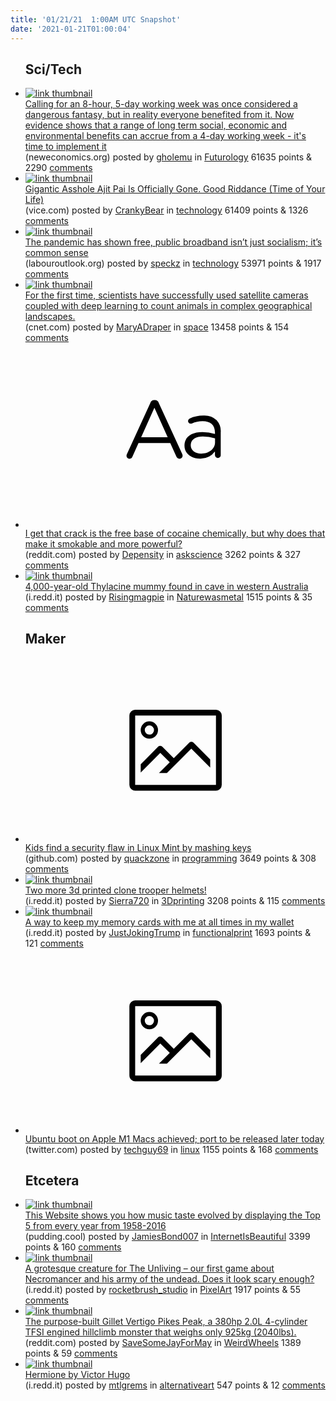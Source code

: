 ```yaml
---
title: '01/21/21  1:00AM UTC Snapshot'
date: '2021-01-21T01:00:04'
---
```

<ul>
<h2>Sci/Tech</h2>

<li><a href='https://neweconomics.org/2020/11/the-case-for-a-four-day-week'><img src='https://b.thumbs.redditmedia.com/7oJiEErksWwiXlvLsRvK9-DGYiFbjNPLJEvqImXeoOM.jpg' alt='link thumbnail'></a><div><div class='linkTitle'><a href='https://neweconomics.org/2020/11/the-case-for-a-four-day-week'>Calling for an 8-hour, 5-day working week was once considered a dangerous fantasy, but in reality everyone benefited from it. Now evidence shows that a range of long term social, economic and environmental benefits can accrue from a 4-day working week - it's time to implement it</a></div>(neweconomics.org) posted by <a href='https://www.reddit.com/user/gholemu'>gholemu</a> in <a href='https://www.reddit.com/r/Futurology'>Futurology</a> 61635 points & 2290 <a href='https://www.reddit.com/r/Futurology/comments/l16p49/calling_for_an_8hour_5day_working_week_was_once/'>comments</a></div></li>

<li><a href='https://www.vice.com/en/article/bvxpja/gigantic-asshole-ajit-pai-is-officially-gone-good-riddance-time-of-your-life'><img src='https://b.thumbs.redditmedia.com/gWRk4Sl9FIPC17b-AJTNlWJsKGQiV_ns8HQIOhLeesQ.jpg' alt='link thumbnail'></a><div><div class='linkTitle'><a href='https://www.vice.com/en/article/bvxpja/gigantic-asshole-ajit-pai-is-officially-gone-good-riddance-time-of-your-life'>Gigantic Asshole Ajit Pai Is Officially Gone. Good Riddance (Time of Your Life)</a></div>(vice.com) posted by <a href='https://www.reddit.com/user/CrankyBear'>CrankyBear</a> in <a href='https://www.reddit.com/r/technology'>technology</a> 61409 points & 1326 <a href='https://www.reddit.com/r/technology/comments/l1cn1e/gigantic_asshole_ajit_pai_is_officially_gone_good/'>comments</a></div></li>

<li><a href='https://labouroutlook.org/2021/01/19/the-pandemic-has-shown-that-free-public-broadband-isnt-just-socialism-its-common-sense/'><img src='https://b.thumbs.redditmedia.com/aoYn2L7IoPp9lyFD0SgIt0-AXCxgVeGHA0i82y1VuJg.jpg' alt='link thumbnail'></a><div><div class='linkTitle'><a href='https://labouroutlook.org/2021/01/19/the-pandemic-has-shown-that-free-public-broadband-isnt-just-socialism-its-common-sense/'>The pandemic has shown free, public broadband isn’t just socialism; it’s common sense</a></div>(labouroutlook.org) posted by <a href='https://www.reddit.com/user/speckz'>speckz</a> in <a href='https://www.reddit.com/r/technology'>technology</a> 53971 points & 1917 <a href='https://www.reddit.com/r/technology/comments/l190nr/the_pandemic_has_shown_free_public_broadband_isnt/'>comments</a></div></li>

<li><a href='https://www.cnet.com/news/scientists-count-elephants-from-space-with-satellites-and-computer-smarts/'><img src='https://b.thumbs.redditmedia.com/Yw0WgQTh30BiON5EO2bEN8jaJ1D0F7DPmFFBBd3v2vI.jpg' alt='link thumbnail'></a><div><div class='linkTitle'><a href='https://www.cnet.com/news/scientists-count-elephants-from-space-with-satellites-and-computer-smarts/'>For the first time, scientists have successfully used satellite cameras coupled with deep learning to count animals in complex geographical landscapes.</a></div>(cnet.com) posted by <a href='https://www.reddit.com/user/MaryADraper'>MaryADraper</a> in <a href='https://www.reddit.com/r/space'>space</a> 13458 points & 154 <a href='https://www.reddit.com/r/space/comments/l172wv/for_the_first_time_scientists_have_successfully/'>comments</a></div></li>

<li><a href='https://www.reddit.com/r/askscience/comments/l1b458/i_get_that_crack_is_the_free_base_of_cocaine/'><svg version='1.1' viewBox='-34 -12 104 64' preserveAspectRatio='xMidYMid slice' xmlns='http://www.w3.org/2000/svg' xmlns:xlink='http://www.w3.org/1999/xlink'>
    <title>text link thumbnail</title>
    <path d='M12.19,8.84a1.45,1.45,0,0,0-1.4-1h-.12a1.46,1.46,0,0,0-1.42,1L1.14,26.56a1.29,1.29,0,0,0-.14.59,1,1,0,0,0,1,1,1.12,1.12,0,0,0,1.08-.77l2.08-4.65h11l2.08,4.59a1.24,1.24,0,0,0,1.12.83,1.08,1.08,0,0,0,1.08-1.08,1.64,1.64,0,0,0-.14-.57ZM6.08,20.71l4.59-10.22,4.6,10.22Z'>
    </path>
    <path d='M32.24,14.78A6.35,6.35,0,0,0,27.6,13.2a11.36,11.36,0,0,0-4.7,1,1,1,0,0,0-.58.89,1,1,0,0,0,.94.92,1.23,1.23,0,0,0,.39-.08,8.87,8.87,0,0,1,3.72-.81c2.7,0,4.28,1.33,4.28,3.92v.5a15.29,15.29,0,0,0-4.42-.61c-3.64,0-6.14,1.61-6.14,4.64v.05c0,2.95,2.7,4.48,5.37,4.48a6.29,6.29,0,0,0,5.19-2.48V26.9a1,1,0,0,0,1,1,1,1,0,0,0,1-1.06V19A5.71,5.71,0,0,0,32.24,14.78Zm-.56,7.7c0,2.28-2.17,3.89-4.81,3.89-1.94,0-3.61-1.06-3.61-2.86v-.06c0-1.8,1.5-3,4.2-3a15.2,15.2,0,0,1,4.22.61Z'>
    </path>
    </svg></a><div><div class='linkTitle'><a href='https://www.reddit.com/r/askscience/comments/l1b458/i_get_that_crack_is_the_free_base_of_cocaine/'>I get that crack is the free base of cocaine chemically, but why does that make it smokable and more powerful?</a></div>(reddit.com) posted by <a href='https://www.reddit.com/user/Depensity'>Depensity</a> in <a href='https://www.reddit.com/r/askscience'>askscience</a> 3262 points & 327 <a href='https://www.reddit.com/r/askscience/comments/l1b458/i_get_that_crack_is_the_free_base_of_cocaine/'>comments</a></div></li>

<li><a href='https://i.redd.it/pl4echg48kc61.png'><img src='https://a.thumbs.redditmedia.com/1JZg_CNmnWzhCTBSdzONpcWaLK4P-LZTAOFnqj9Kzd4.jpg' alt='link thumbnail'></a><div><div class='linkTitle'><a href='https://i.redd.it/pl4echg48kc61.png'>4,000-year-old Thylacine mummy found in cave in western Australia</a></div>(i.redd.it) posted by <a href='https://www.reddit.com/user/Risingmagpie'>Risingmagpie</a> in <a href='https://www.reddit.com/r/Naturewasmetal'>Naturewasmetal</a> 1515 points & 35 <a href='https://www.reddit.com/r/Naturewasmetal/comments/l1jq66/4000yearold_thylacine_mummy_found_in_cave_in/'>comments</a></div></li>

<h2>Maker</h2>

<li><a href='https://github.com/linuxmint/cinnamon-screensaver/issues/354'><svg version='1.1' viewBox='-34 -14 104 64' preserveAspectRatio='xMidYMid meet' xmlns='http://www.w3.org/2000/svg' xmlns:xlink='http://www.w3.org/1999/xlink'>
    <title>link thumbnail</title>
    <path d='M32,4H4A2,2,0,0,0,2,6V30a2,2,0,0,0,2,2H32a2,2,0,0,0,2-2V6A2,2,0,0,0,32,4ZM4,30V6H32V30Z'></path>
    <path d='M8.92,14a3,3,0,1,0-3-3A3,3,0,0,0,8.92,14Zm0-4.6A1.6,1.6,0,1,1,7.33,11,1.6,1.6,0,0,1,8.92,9.41Z'></path>
    <path d='M22.78,15.37l-5.4,5.4-4-4a1,1,0,0,0-1.41,0L5.92,22.9v2.83l6.79-6.79L16,22.18l-3.75,3.75H15l8.45-8.45L30,24V21.18l-5.81-5.81A1,1,0,0,0,22.78,15.37Z'></path>
    </svg></a><div><div class='linkTitle'><a href='https://github.com/linuxmint/cinnamon-screensaver/issues/354'>Kids find a security flaw in Linux Mint by mashing keys</a></div>(github.com) posted by <a href='https://www.reddit.com/user/quackzone'>quackzone</a> in <a href='https://www.reddit.com/r/programming'>programming</a> 3649 points & 308 <a href='https://www.reddit.com/r/programming/comments/l1adsc/kids_find_a_security_flaw_in_linux_mint_by/'>comments</a></div></li>

<li><a href='https://i.redd.it/iu5ixcmdahc61.jpg'><img src='https://b.thumbs.redditmedia.com/Atyl0IvSkwyTv5dK13XJPzItRWPGckmQ_FShjba0RdU.jpg' alt='link thumbnail'></a><div><div class='linkTitle'><a href='https://i.redd.it/iu5ixcmdahc61.jpg'>Two more 3d printed clone trooper helmets!</a></div>(i.redd.it) posted by <a href='https://www.reddit.com/user/Sierra720'>Sierra720</a> in <a href='https://www.reddit.com/r/3Dprinting'>3Dprinting</a> 3208 points & 115 <a href='https://www.reddit.com/r/3Dprinting/comments/l17yba/two_more_3d_printed_clone_trooper_helmets/'>comments</a></div></li>

<li><a href='https://i.redd.it/8xtxzdvkr4c41.jpg'><img src='https://b.thumbs.redditmedia.com/iZI-tf8Tm563t4Iqn8_FyiAIR4v7Z7kmJJZCPzUHdyk.jpg' alt='link thumbnail'></a><div><div class='linkTitle'><a href='https://i.redd.it/8xtxzdvkr4c41.jpg'>A way to keep my memory cards with me at all times in my wallet</a></div>(i.redd.it) posted by <a href='https://www.reddit.com/user/JustJokingTrump'>JustJokingTrump</a> in <a href='https://www.reddit.com/r/functionalprint'>functionalprint</a> 1693 points & 121 <a href='https://www.reddit.com/r/functionalprint/comments/l17dr8/a_way_to_keep_my_memory_cards_with_me_at_all/'>comments</a></div></li>

<li><a href='https://twitter.com/cmwdotme/status/1351838924621099008?s=21'><svg version='1.1' viewBox='-34 -14 104 64' preserveAspectRatio='xMidYMid meet' xmlns='http://www.w3.org/2000/svg' xmlns:xlink='http://www.w3.org/1999/xlink'>
    <title>link thumbnail</title>
    <path d='M32,4H4A2,2,0,0,0,2,6V30a2,2,0,0,0,2,2H32a2,2,0,0,0,2-2V6A2,2,0,0,0,32,4ZM4,30V6H32V30Z'></path>
    <path d='M8.92,14a3,3,0,1,0-3-3A3,3,0,0,0,8.92,14Zm0-4.6A1.6,1.6,0,1,1,7.33,11,1.6,1.6,0,0,1,8.92,9.41Z'></path>
    <path d='M22.78,15.37l-5.4,5.4-4-4a1,1,0,0,0-1.41,0L5.92,22.9v2.83l6.79-6.79L16,22.18l-3.75,3.75H15l8.45-8.45L30,24V21.18l-5.81-5.81A1,1,0,0,0,22.78,15.37Z'></path>
    </svg></a><div><div class='linkTitle'><a href='https://twitter.com/cmwdotme/status/1351838924621099008?s=21'>Ubuntu boot on Apple M1 Macs achieved; port to be released later today</a></div>(twitter.com) posted by <a href='https://www.reddit.com/user/techguy69'>techguy69</a> in <a href='https://www.reddit.com/r/linux'>linux</a> 1155 points & 168 <a href='https://www.reddit.com/r/linux/comments/l1a4dr/ubuntu_boot_on_apple_m1_macs_achieved_port_to_be/'>comments</a></div></li>

<h2>Etcetera</h2>

<li><a href='https://pudding.cool/2017/03/music-history/'><img src='https://a.thumbs.redditmedia.com/i7fNCswDZOc9XqXWRq9T66K-1cxSSMkmPSkn-q4BKe4.jpg' alt='link thumbnail'></a><div><div class='linkTitle'><a href='https://pudding.cool/2017/03/music-history/'>This Website shows you how music taste evolved by displaying the Top 5 from every year from 1958-2016</a></div>(pudding.cool) posted by <a href='https://www.reddit.com/user/JamiesBond007'>JamiesBond007</a> in <a href='https://www.reddit.com/r/InternetIsBeautiful'>InternetIsBeautiful</a> 3399 points & 160 <a href='https://www.reddit.com/r/InternetIsBeautiful/comments/l18tqc/this_website_shows_you_how_music_taste_evolved_by/'>comments</a></div></li>

<li><a href='https://i.redd.it/szn7617zqhc61.gif'><img src='https://b.thumbs.redditmedia.com/RnELPjp-RGknUyHDQi8gEOiHaW_9gmE_aKA1byjUdMY.jpg' alt='link thumbnail'></a><div><div class='linkTitle'><a href='https://i.redd.it/szn7617zqhc61.gif'>A grotesque creature for The Unliving – our first game about Necromancer and his army of the undead. Does it look scary enough?</a></div>(i.redd.it) posted by <a href='https://www.reddit.com/user/rocketbrush_studio'>rocketbrush_studio</a> in <a href='https://www.reddit.com/r/PixelArt'>PixelArt</a> 1917 points & 55 <a href='https://www.reddit.com/r/PixelArt/comments/l1dhc2/a_grotesque_creature_for_the_unliving_our_first/'>comments</a></div></li>

<li><a href='https://www.reddit.com/gallery/l165pm'><img src='https://b.thumbs.redditmedia.com/MSJD0EWmpMTqOMc5FllLKoLUUx0o3ajbTo_wSbzuslg.jpg' alt='link thumbnail'></a><div><div class='linkTitle'><a href='https://www.reddit.com/gallery/l165pm'>The purpose-built Gillet Vertigo Pikes Peak, a 380hp 2.0L 4-cylinder TFSI engined hillclimb monster that weighs only 925kg (2040lbs).</a></div>(reddit.com) posted by <a href='https://www.reddit.com/user/SaveSomeJayForMay'>SaveSomeJayForMay</a> in <a href='https://www.reddit.com/r/WeirdWheels'>WeirdWheels</a> 1389 points & 59 <a href='https://www.reddit.com/r/WeirdWheels/comments/l165pm/the_purposebuilt_gillet_vertigo_pikes_peak_a/'>comments</a></div></li>

<li><a href='https://i.redd.it/mkih7mfibhc61.jpg'><img src='https://b.thumbs.redditmedia.com/gOEDWrGY3lQ4sUQP3UrmxOigWCrhEr2_ux_PzW_H84U.jpg' alt='link thumbnail'></a><div><div class='linkTitle'><a href='https://i.redd.it/mkih7mfibhc61.jpg'>Hermione by Victor Hugo</a></div>(i.redd.it) posted by <a href='https://www.reddit.com/user/mtlgrems'>mtlgrems</a> in <a href='https://www.reddit.com/r/alternativeart'>alternativeart</a> 547 points & 12 <a href='https://www.reddit.com/r/alternativeart/comments/l181k1/hermione_by_victor_hugo/'>comments</a></div></li>

</ul>
